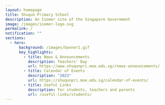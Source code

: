 ```yaml
---
layout: homepage
title: Shuqun Primary School
description: An Isomer site of the Singapore Government
image: /images/isomer-logo.svg
permalink: /
notification: ""
sections:
  - hero:
      background: /images/banner1.gif
      key_highlights:
        - title: News & Announcements
          description: Teachers' Day
          url: https://www.shuqunpri.moe.edu.sg//news-announcements/
        - title: Calendar of Events
          description: "2023"
          url: https://shuqunpri.moe.edu.sg/calendar-of-events/
        - title: Useful Links
          description: For students, teachers and parents
          url: /useful-links/students/
---
```

